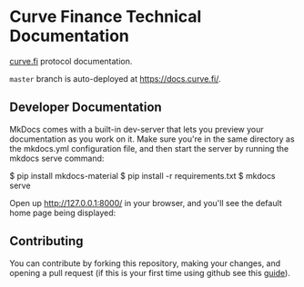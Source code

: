 # Curve Finance Technical Documentation

[curve.fi](https://curve.fi) protocol documentation.

`master` branch is auto-deployed at <https://docs.curve.fi/>.

## Developer Documentation

MkDocs comes with a built-in dev-server that lets you preview your documentation as you work on it. Make sure you're in the same directory as the mkdocs.yml configuration file, and then start the server by running the mkdocs serve command:

$ pip install mkdocs-material
$ pip install -r requirements.txt
$ mkdocs serve

Open up <http://127.0.0.1:8000/> in your browser, and you'll see the default home page being displayed:

## Contributing

You can contribute by forking this repository, making your changes, and opening a pull request (if this is your first time using github see this [guide](https://docs.github.com/en/get-started/quickstart/contributing-to-projects)).
